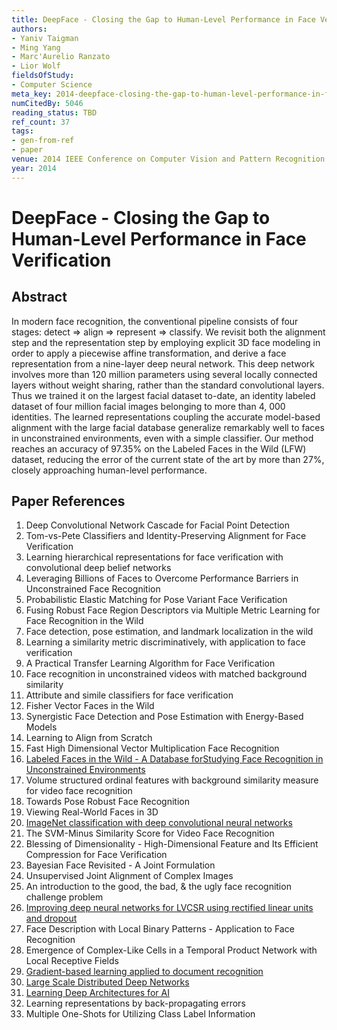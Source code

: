 ```yaml
---
title: DeepFace - Closing the Gap to Human-Level Performance in Face Verification
authors:
- Yaniv Taigman
- Ming Yang
- Marc'Aurelio Ranzato
- Lior Wolf
fieldsOfStudy:
- Computer Science
meta_key: 2014-deepface-closing-the-gap-to-human-level-performance-in-face-verification
numCitedBy: 5046
reading_status: TBD
ref_count: 37
tags:
- gen-from-ref
- paper
venue: 2014 IEEE Conference on Computer Vision and Pattern Recognition
year: 2014
---
```


# DeepFace - Closing the Gap to Human-Level Performance in Face Verification

## Abstract

In modern face recognition, the conventional pipeline consists of four stages: detect => align => represent => classify. We revisit both the alignment step and the representation step by employing explicit 3D face modeling in order to apply a piecewise affine transformation, and derive a face representation from a nine-layer deep neural network. This deep network involves more than 120 million parameters using several locally connected layers without weight sharing, rather than the standard convolutional layers. Thus we trained it on the largest facial dataset to-date, an identity labeled dataset of four million facial images belonging to more than 4, 000 identities. The learned representations coupling the accurate model-based alignment with the large facial database generalize remarkably well to faces in unconstrained environments, even with a simple classifier. Our method reaches an accuracy of 97.35% on the Labeled Faces in the Wild (LFW) dataset, reducing the error of the current state of the art by more than 27%, closely approaching human-level performance.

## Paper References

1. Deep Convolutional Network Cascade for Facial Point Detection
2. Tom-vs-Pete Classifiers and Identity-Preserving Alignment for Face Verification
3. Learning hierarchical representations for face verification with convolutional deep belief networks
4. Leveraging Billions of Faces to Overcome Performance Barriers in Unconstrained Face Recognition
5. Probabilistic Elastic Matching for Pose Variant Face Verification
6. Fusing Robust Face Region Descriptors via Multiple Metric Learning for Face Recognition in the Wild
7. Face detection, pose estimation, and landmark localization in the wild
8. Learning a similarity metric discriminatively, with application to face verification
9. A Practical Transfer Learning Algorithm for Face Verification
10. Face recognition in unconstrained videos with matched background similarity
11. Attribute and simile classifiers for face verification
12. Fisher Vector Faces in the Wild
13. Synergistic Face Detection and Pose Estimation with Energy-Based Models
14. Learning to Align from Scratch
15. Fast High Dimensional Vector Multiplication Face Recognition
16. [Labeled Faces in the Wild - A Database forStudying Face Recognition in Unconstrained Environments](2008-labeled-faces-in-the-wild-a-database-forstudying-face-recognition-in-unconstrained-environments)
17. Volume structured ordinal features with background similarity measure for video face recognition
18. Towards Pose Robust Face Recognition
19. Viewing Real-World Faces in 3D
20. [ImageNet classification with deep convolutional neural networks](2012-imagenet-classification-with-deep-convolutional-neural-networks)
21. The SVM-Minus Similarity Score for Video Face Recognition
22. Blessing of Dimensionality - High-Dimensional Feature and Its Efficient Compression for Face Verification
23. Bayesian Face Revisited - A Joint Formulation
24. Unsupervised Joint Alignment of Complex Images
25. An introduction to the good, the bad, & the ugly face recognition challenge problem
26. [Improving deep neural networks for LVCSR using rectified linear units and dropout](2013-improving-deep-neural-networks-for-lvcsr-using-rectified-linear-units-and-dropout)
27. Face Description with Local Binary Patterns - Application to Face Recognition
28. Emergence of Complex-Like Cells in a Temporal Product Network with Local Receptive Fields
29. [Gradient-based learning applied to document recognition](1998-gradient-based-learning-applied-to-document-recognition)
30. [Large Scale Distributed Deep Networks](2012-large-scale-distributed-deep-networks)
31. [Learning Deep Architectures for AI](2007-learning-deep-architectures-for-ai)
32. Learning representations by back-propagating errors
33. Multiple One-Shots for Utilizing Class Label Information
